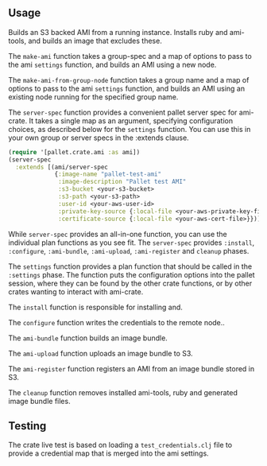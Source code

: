 ## Usage

Builds an S3 backed AMI from a running instance.  Installs ruby and ami-tools,
and builds an image that excludes these.

The `make-ami` function takes a group-spec and a map of options to pass to the
ami `settings` function, and builds an AMI using a new node.

The `make-ami-from-group-node` function takes a group name and a map of options
to pass to the ami `settings` function, and builds an AMI using an existing node
running for the specified group name.

The `server-spec` function provides a convenient pallet server spec for
ami-crate.  It takes a single map as an argument, specifying configuration
choices, as described below for the `settings` function.  You can use this
in your own group or server specs in the :extends clause.

```clj
(require '[pallet.crate.ami :as ami])
(server-spec
  :extends [(ami/server-spec
             {:image-name "pallet-test-ami"
              :image-description "Pallet test AMI"
              :s3-bucket <your-s3-bucket>
              :s3-path <your-s3-path>
              :user-id <your-aws-user-id>
              :private-key-source {:local-file <your-aws-private-key-file>}
              :certificate-source {:local-file <your-aws-cert-file>}})])
```

While `server-spec` provides an all-in-one function, you can use the individual
plan functions as you see fit.  The `server-spec` provides `:install`,
`:configure`, `:ami-bundle`, `:ami-upload`, `:ami-register` and `cleanup`
phases.

The `settings` function provides a plan function that should be called in the
`:settings` phase.  The function puts the configuration options into the pallet
session, where they can be found by the other crate functions, or by other
crates wanting to interact with ami-crate.

The `install` function is responsible for installing and.

The `configure` function writes the credentials to the remote node..

The `ami-bundle` function builds an image bundle.

The `ami-upload` function uploads an image bundle to S3.

The `ami-register` function registers an AMI from an image bundle stored in S3.

The `cleanup` function removes installed ami-tools, ruby and generated image
bundle files.

## Testing

The crate live test is based on loading a `test_credentials.clj` file to provide
a credential map that is merged into the ami settings.

